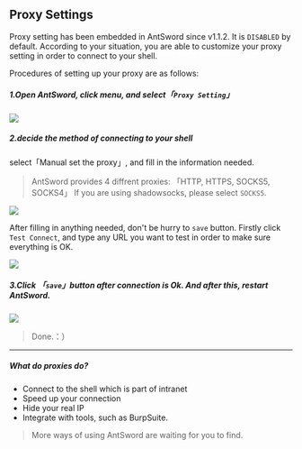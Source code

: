 Proxy Settings
---

Proxy setting has been embedded in AntSword since v1.1.2. It is `DISABLED` by default. According to your situation, you are able to customize your proxy setting in order to connect to your shell.

Procedures of setting up your proxy are as follows:

##### 1.Open AntSword, click menu, and select「`Proxy Setting`」

![][img_aproxy_settings_1]

##### 2.decide the method of connecting to your shell

select「Manual set the proxy」, and fill in the information needed.

> AntSword provides 4 diffrent proxies: 「HTTP, HTTPS, SOCKS5, SOCKS4」
> If you are using shadowsocks, please select `SOCKS5`.

![][img_aproxy_settings_2]

After filling in anything needed, don't be hurry to `save` button. Firstly click `Test Connect`, and type any URL you want to test in order to make sure everything is OK.

![][img_aproxy_settings_3]

##### 3.Click 「`save`」button after connection is Ok. And after this, restart AntSword.

![][img_aproxy_settings_4]

> Done.：）

---

##### What do proxies do?

* Connect to the shell which is part of intranet
* Speed up your connection
* Hide your real IP
* Integrate with tools, such as BurpSuite.

> More ways of using AntSword are waiting for you to find.

[img_aproxy_settings_1]: http://7xtigg.com1.z0.glb.clouddn.com/doc/getting_started/aproxy_settings_1.jpg
[img_aproxy_settings_2]: http://7xtigg.com1.z0.glb.clouddn.com/doc/getting_started/aproxy_settings_2.jpg
[img_aproxy_settings_3]: http://7xtigg.com1.z0.glb.clouddn.com/doc/getting_started/aproxy_settings_3.jpg
[img_aproxy_settings_4]: http://7xtigg.com1.z0.glb.clouddn.com/doc/getting_started/aproxy_settings_4.jpg
